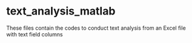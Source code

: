 # text_analysis_matlab
These files contain the codes to conduct text analysis from an Excel file with text field columns
